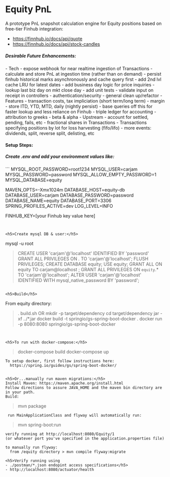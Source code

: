 # Equity PnL

A prototype PnL snapshot calculation engine for Equity positions based on free-tier Finhub integration:
- https://finnhub.io/docs/api/quote
- https://finnhub.io/docs/api/stock-candles

<h5>Desirable Future Enhancements:</h5>
  - Tech
    - expose webhook for near realtime ingestion of Transactions
        - calculate and store PnL at ingestion time (rather than on demand)
  	- persist finhub historical marks asynchronously and cache query first - add 2nd lvl cache LRU for latest dates
    - add business day logic for price inquiries - lookup last biz day on mkt close day
  	- add unit tests
  	- validate input on receipt in controllers
  	- authentication/security
  	- general clean up/refactor
  - Features
  	- transaction costs, tax impliciation (short term/long term)
    - margin
    - store ITD, YTD, MTD, daily (nightly persist)
  		- base queries off this for faster lookup and less reliance on Finhub
  	- triple ledger for accounting
  	- attribution to greeks - beta & alpha
 - Upstream
    - account for settled, pending, fails, etc
  	- fractional shares in Transactions
  	- Transactions specifying positions by lot for loss harvesting (fifo/lifo)
  	- more events: dividends, split, reverse split, delisting, etc


<h4>Setup Steps:</h4>
<h5>Create .env and add your environment values like:</h5>
```
MYSQL_ROOT_PASSWORD=root1234
MYSQL_USER=carjam
MYSQL_PASSWORD=password
MYSQL_ALLOW_EMPTY_PASSWORD=1
MYSQL_DATABASE=equity

MAVEN_OPTS=-Xmx1024m
DATABASE_HOST=equity-db
DATABASE_USER=carjam
DATABASE_PASSWORD=password
DATABASE_NAME=equity
DATABASE_PORT=3306
SPRING_PROFILES_ACTIVE=dev
LOG_LEVEL=INFO

FINHUB_KEY=[your Finhub key value here]
```


<h5>Create mysql DB & user:</h5>
```
mysql -u root
 > CREATE USER 'carjam'@'localhost' IDENTIFIED BY 'password'
 > GRANT ALL PRIVILEGES ON *.* TO 'carjam'@'localhost';
 > FLUSH PRIVILEGES;
 > CREATE DATABASE equity;
 > USE equity;
 > GRANT ALL ON equity TO carjam@localhost ;
 > GRANT ALL PRIVILEGES ON `equity`.* TO 'carjam'@'localhost';
 > ALTER USER 'carjam'@'localhost' IDENTIFIED WITH mysql_native_password BY 'password';
```

<h5>Build</h5>
```
From equity directory:
> . build.sh
OR
> mkdir -p target/dependency
> cd target/dependency
> jar -xf ../*.jar
> docker build -t springio/gs-spring-boot-docker .
> docker run -p 8080:8080 springio/gs-spring-boot-docker
```


<h5>To run with docker-compose:</h5>
```
> docker-compose build
> docker-compose up
```
To setup docker, first follow instructions here:
  https://spring.io/guides/gs/spring-boot-docker/


<h5>Or...manually run maven migrations:</h5>
Install Maven: https://maven.apache.org/install.html
Follow directions to assure JAVA_HOME and the maven bin directory are in your path.
Build: 
```
> mvn package
```
 run MainApplicationClass and flyway will automatically run:
 ```
 > mvn spring-boot:run
 ```
 verify running at http://localhost:8080/Equity/1
 (or whatever port you've specified in the application.properties file)

 to manually run flyway:
   from /equity directory > mvn compile flyway:migrate

<h5>Verify running using
- ./postman/*.json endopint access specifications</h5>
- http://localhost:8080/actuator/health

